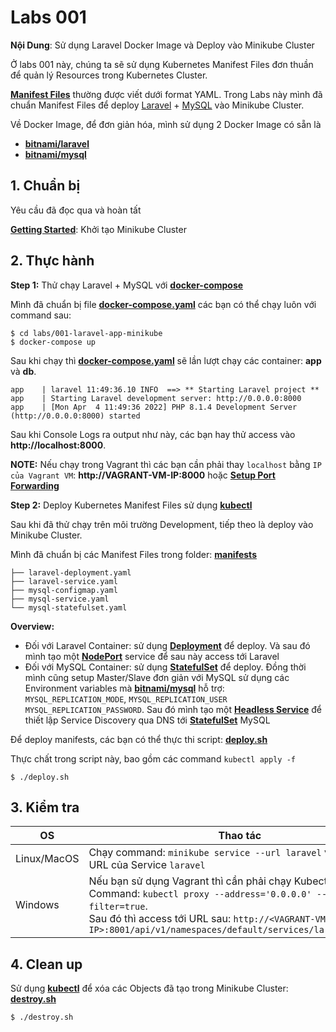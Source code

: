 # Labs 001

**Nội Dung**: Sử dụng Laravel Docker Image và Deploy vào Minikube Cluster

Ở labs 001 này, chúng ta sẽ sử dụng Kubernetes Manifest Files đơn thuần để quản lý Resources trong Kubernetes Cluster.

**[Manifest Files](https://kubernetes.io/docs/concepts/cluster-administration/manage-deployment/)** thường được viết dưới format YAML. Trong Labs này mình đã chuẩn Manifest Files để deploy [Laravel](https://laravel.com/) + [MySQL](https://www.mysql.com/) vào Minikube Cluster.

Về Docker Image, để đơn giản hóa, mình sử dụng 2 Docker Image có sẵn là

- **[bitnami/laravel](https://hub.docker.com/r/bitnami/laravel)**
- **[bitnami/mysql](https://hub.docker.com/r/bitnami/mysql)**

## 1. Chuẩn bị

Yêu cầu đã đọc qua và hoàn tất

**[Getting Started](../../docs/getting_started.md)**: Khởi tạo Minikube Cluster

## 2. Thực hành

**Step 1:** Thử chạy Laravel + MySQL với **[docker-compose](https://docs.docker.com/compose/)**

Mình đã chuẩn bị file **[docker-compose.yaml](./docker-compose.yaml)** các bạn có thể chạy luôn với command sau:

```
$ cd labs/001-laravel-app-minikube
$ docker-compose up
```

Sau khi chạy thì **[docker-compose.yaml](./docker-compose.yaml)** sẽ lần lượt chạy các container: **app** và **db**.

```
app    | laravel 11:49:36.10 INFO  ==> ** Starting Laravel project **
app    | Starting Laravel development server: http://0.0.0.0:8000
app    | [Mon Apr  4 11:49:36 2022] PHP 8.1.4 Development Server (http://0.0.0.0:8000) started
```

Sau khi Console Logs ra output như này, các bạn hay thử access vào **http://localhost:8000**.

**NOTE:** Nếu chạy trong Vagrant thì các bạn cần phải thay `localhost` bằng `IP của Vagrant VM`: **http://VAGRANT-VM-IP:8000** hoặc **[Setup Port Forwarding](https://www.vagrantup.com/docs/networking/forwarded_ports)**

**Step 2:** Deploy Kubernetes Manifest Files sử dụng **[kubectl](https://kubernetes.io/docs/tasks/tools/)**

Sau khi đã thử chạy trên môi trường Development, tiếp theo là deploy vào Minikube Cluster.

Mình đã chuẩn bị các Manifest Files trong folder: **[manifests](./manifests/)**

```
├── laravel-deployment.yaml
├── laravel-service.yaml
├── mysql-configmap.yaml
├── mysql-service.yaml
└── mysql-statefulset.yaml
```

**Overview:**

- Đối với Laravel Container: sử dụng **[Deployment](https://kubernetes.io/docs/concepts/workloads/controllers/deployment/)** để deploy. Và sau đó mình tạo một **[NodePort](https://kubernetes.io/docs/concepts/services-networking/service/#type-nodeport)** service để sau này access tới Laravel
- Đối với MySQL Container: sử dụng **[StatefulSet](https://kubernetes.io/docs/concepts/workloads/controllers/statefulset/)** để deploy. Đồng thời mình cũng setup Master/Slave đơn giản với MySQL sử dụng các Environment variables mà **[bitnami/mysql](https://hub.docker.com/r/bitnami/mysql)** hỗ trợ: `MYSQL_REPLICATION_MODE`, `MYSQL_REPLICATION_USER` `MYSQL_REPLICATION_PASSWORD`. Sau đó mình tạo một **[Headless Service](https://kubernetes.io/docs/concepts/services-networking/service/#headless-services)** để thiết lập Service Discovery qua DNS tới **[StatefulSet](https://kubernetes.io/docs/concepts/workloads/controllers/statefulset/)** MySQL

Để deploy manifests, các bạn có thể thực thi script: **[deploy.sh](./deploy.sh)**

Thực chất trong script này, bao gồm các command `kubectl apply -f`

```
$ ./deploy.sh
```

## 3. Kiểm tra

| OS          | Thao tác                                                                                                                                                                                                                                           |
| ----------- | -------------------------------------------------------------------------------------------------------------------------------------------------------------------------------------------------------------------------------------------------- |
| Linux/MacOS | Chạy command: `minikube service --url laravel` và access tới URL của Service `laravel`                                                                                                                                                             |
| Windows     | Nếu bạn sử dụng Vagrant thì cần phải chạy Kubectl Proxy Command: `kubectl proxy --address='0.0.0.0' --disable-filter=true`. <br /> Sau đó thì access tới URL sau: `http://<VAGRANT-VM-IP>:8001/api/v1/namespaces/default/services/laravel:/proxy/` |

## 4. Clean up

Sử dụng **[kubectl](https://kubernetes.io/docs/tasks/tools/)** để xóa các Objects đã tạo trong Minikube Cluster: **[destroy.sh](./destroy.sh)**

```
$ ./destroy.sh
```
